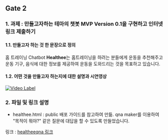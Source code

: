 ## Gate 2

### 1. 과제 : 만들고자하는 테마의 챗봇 MVP Version 0.1을 구현하고 인터넷 링크 제출하기

#### 1.1. 만들고자 하는 것 한 문장으로 정의

홈 트레이닝 Chatbot **Healthee**는 홈트레이닝을 하려는 분들에게 운동을 추천해주고 운동 기구, 음식에 대한 정보를 제공하여 운동을 도와드리는 것을 목표하고 있습니다.

#### 1.2. 어떤 것을 만들고자 하는지에 대한 설명과 시연영상 

[![Video Label](https://img.youtube.com/vi/OH_l1OpGFVc/0.jpg)](https://youtu.be/OH_l1OpGFVc)

### 2. 파일 및 링크 설명

* healthee.html : public 배포 가이드를 참고하여 만듦. qna maker를 이용하여 "목적이 뭐야?" 같은 질문에 대답을 할 수 있도록 만들었습니다.

링크 : [healtheeqna 링크](https://htmlpreview.github.io/?https://github.com/yjo5252/chatee/blob/master/Gate2/healtheeqna.html)


